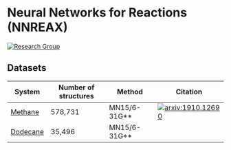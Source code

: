 # Neural Networks for Reactions (NNREAX)
[![Research Group](https://img.shields.io/website-up-down-green-red/https/computchem.cn.svg?label=Research%20Group)](http://computchem.cn)

## Datasets

| System | Number of structures | Method | Citation |
| ----   | ---- | ---- | ---- |
| [Methane](methane/) | 578,731 | MN15/6-31G\*\* | [![arxiv:1910.12690](http://img.shields.io/badge/arXiv-1911.12252-B31B1B.svg?maxAge=86400)](https://arxiv.org/abs/1911.12252)|
| [Dodecane](dodecane/) | 35,496 | MN15/6-31G\*\* | |

